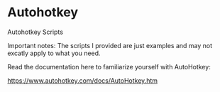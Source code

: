# Autohotkey
Autohotkey Scripts

Important notes: The scripts I provided are just examples and may not excatly apply to what you need.

Read the documentation here to familiarize yourself with AutoHotkey:

https://www.autohotkey.com/docs/AutoHotkey.htm
